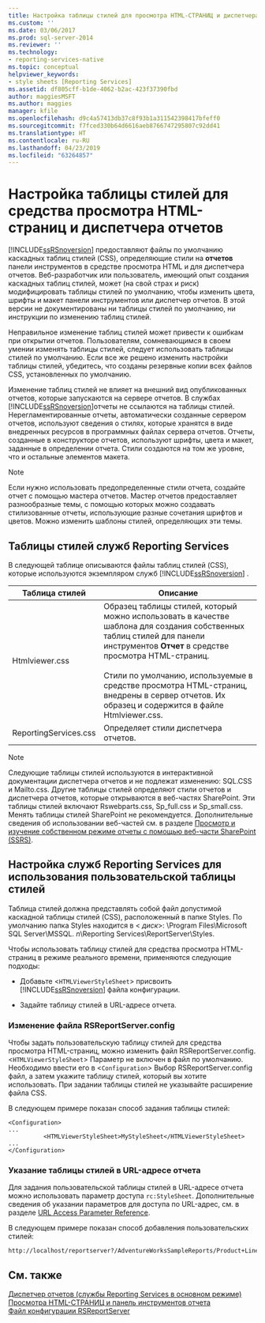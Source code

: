 ```yaml
---
title: Настройка таблицы стилей для просмотра HTML-СТРАНИЦ и диспетчера отчетов | Документация Майкрософт
ms.custom: ''
ms.date: 03/06/2017
ms.prod: sql-server-2014
ms.reviewer: ''
ms.technology:
- reporting-services-native
ms.topic: conceptual
helpviewer_keywords:
- style sheets [Reporting Services]
ms.assetid: df805cff-b1de-4062-b2ac-423f37390fbd
author: maggiesMSFT
ms.author: maggies
manager: kfile
ms.openlocfilehash: d9c4a57413db37c8f93b1a311542398417bfeff0
ms.sourcegitcommit: f7fced330b64d6616aeb8766747295807c92dd41
ms.translationtype: HT
ms.contentlocale: ru-RU
ms.lasthandoff: 04/23/2019
ms.locfileid: "63264857"
---
```

# <a name="customize-style-sheets-for-html-viewer-and-report-manager"></a>Настройка таблицы стилей для средства просмотра HTML-страниц и диспетчера отчетов
  [!INCLUDE[ssRSnoversion](../includes/ssrsnoversion-md.md)] предоставляют файлы по умолчанию каскадных таблиц стилей (CSS), определяющие стили на **отчетов** панели инструментов в средстве просмотра HTML и для диспетчера отчетов. Веб-разработчик или пользователь, имеющий опыт создания каскадных таблиц стилей, может (на свой страх и риск) модифицировать таблицы стилей по умолчанию, чтобы изменить цвета, шрифты и макет панели инструментов или диспетчер отчетов. В этой версии не документированы ни таблицы стилей по умолчанию, ни инструкции по изменению таблиц стилей.  
  
 Неправильное изменение таблиц стилей может привести к ошибкам при открытии отчетов. Пользователям, сомневающимся в своем умении изменять таблицы стилей, следует использовать таблицы стилей по умолчанию. Если все же решено изменить настройки таблицы стилей, убедитесь, что созданы резервные копии всех файлов CSS, установленных по умолчанию.  
  
 Изменение таблиц стилей не влияет на внешний вид опубликованных отчетов, которые запускаются на сервере отчетов. В службах [!INCLUDE[ssRSnoversion](../includes/ssrsnoversion-md.md)]отчеты не ссылаются на таблицы стилей. Нерегламентированные отчеты, автоматически созданные сервером отчетов, используют сведения о стилях, которые хранятся в виде внедренных ресурсов в программных файлах сервера отчетов. Отчеты, созданные в конструкторе отчетов, используют шрифты, цвета и макет, заданные в определении отчета. Стили создаются на том же уровне, что и остальные элементов макета.  
  
> [!NOTE]  
>  Если нужно использовать предопределенные стили отчета, создайте отчет с помощью мастера отчетов. Мастер отчетов предоставляет разнообразные темы, с помощью которых можно создавать стилизованные отчеты, использующие разные сочетания шрифтов и цветов. Можно изменить шаблоны стилей, определяющих эти темы.  
  
## <a name="reporting-services-style-sheets"></a>Таблицы стилей служб Reporting Services  
 В следующей таблице описываются файлы таблиц стилей (CSS), которые используются экземпляром служб [!INCLUDE[ssRSnoversion](../includes/ssrsnoversion-md.md)] .  
  
|Таблица стилей|Описание|  
|-----------------|-----------------|  
|Htmlviewer.css|Образец таблицы стилей, который можно использовать в качестве шаблона для создания собственных таблиц стилей для панели инструментов **Отчет** в средстве просмотра HTML-страниц.<br /><br /> Стили по умолчанию, используемые в средстве просмотра HTML-страниц, внедрены в сервер отчетов. Их образец и содержится в файле Htmlviewer.css.|  
|ReportingServices.css|Определяет стили диспетчера отчетов.|  
  
> [!NOTE]  
>  Следующие таблицы стилей используются в интерактивной документации диспетчера отчетов и не подлежат изменению: SQL.CSS и Mailto.css. Другие таблицы стилей определяют стили отчетов и диспетчера отчетов, которые открываются в веб-частях SharePoint. Эти таблицы стилей включают Rswebparts.css, Sp_full.css и Sp_small.css. Менять таблицы стилей SharePoint не рекомендуется. Дополнительные сведения об использовании веб-частей см. в разделе [Просмотр и изучение собственном режиме отчеты с помощью веб-части SharePoint &#40;SSRS&#41;](reports/view-and-explore-native-mode-reports-using-sharepoint-web-parts-ssrs.md).  
  
## <a name="configuring-reporting-services-to-use-a-custom-style-sheet"></a>Настройка служб Reporting Services для использования пользовательской таблицы стилей  
 Таблица стилей должна представлять собой файл допустимой каскадной таблицы стилей (CSS), расположенный в папке Styles. По умолчанию папка Styles находится в \< *диск*>: \Program Files\Microsoft SQL Server\MSSQL. *n*\Reporting Services\ReportServer\Styles.  
  
 Чтобы использовать таблицу стилей для средства просмотра HTML-страниц в режиме реального времени, применяются следующие подходы:  
  
-   Добавьте <`HTMLViewerStyleSheet`> присвоить [!INCLUDE[ssRSnoversion](../includes/ssrsnoversion-md.md)] файла конфигурации.  
  
-   Задайте таблицу стилей в URL-адресе отчета.  
  
### <a name="modifying-the-rsreportserverconfig-file"></a>Изменение файла RSReportServer.config  
 Чтобы задать пользовательскую таблицу стилей для средства просмотра HTML-страниц, можно изменить файл RSReportServer.config. <`HTMLViewerStyleSheet`> Параметр не включен в файл по умолчанию. Необходимо ввести его в <`Configuration`> Выбор RSReportServer.config файл, а затем укажите таблицу стилей, который вы хотите использовать. При задании таблицы стилей не указывайте расширение файла CSS.  
  
 В следующем примере показан способ задания таблицы стилей:  
  
```  
<Configuration>  
...  
          <HTMLViewerStyleSheet>MyStyleSheet</HTMLViewerStyleSheet>  
...  
</Configuration>  
```  
  
### <a name="specifying-a-style-sheet-on-a-report-url"></a>Указание таблицы стилей в URL-адресе отчета  
 Для задания пользовательской таблицы стилей в URL-адресе отчета можно использовать параметр доступа `rc:StyleSheet`. Дополнительные сведения об указании параметров для доступа по URL-адрес, см. в разделе [URL Access Parameter Reference](url-access-parameter-reference.md).  
  
 В следующем примере показан способ добавления пользовательских стилей:  
  
```  
http://localhost/reportserver?/AdventureWorksSampleReports/Product+Line+Sales&rs:Command=Render&rc:Stylesheet=MyStyleSheet  
```  
  
## <a name="see-also"></a>См. также  
 [Диспетчер отчетов (службы Reporting Services в основном режиме)](../../2014/reporting-services/report-manager-ssrs-native-mode.md)   
 [Просмотра HTML-СТРАНИЦ и панель инструментов отчета](html-viewer-and-the-report-toolbar.md)   
 [Файл конфигурации RSReportServer](report-server/rsreportserver-config-configuration-file.md)  
  
  
